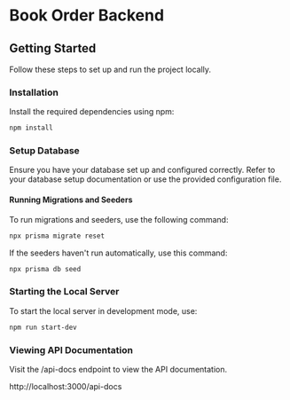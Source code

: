 # Book Order Backend

## Getting Started

Follow these steps to set up and run the project locally.

### Installation

Install the required dependencies using npm:

```bash
npm install
```

### Setup Database

Ensure you have your database set up and configured correctly. Refer to your database setup documentation or use the
provided configuration file.

#### Running Migrations and Seeders

To run migrations and seeders, use the following command:

```bash
npx prisma migrate reset
```

If the seeders haven't run automatically, use this command:

```bash
npx prisma db seed
```

### Starting the Local Server
To start the local server in development mode, use:

```bash
npm run start-dev
```

### Viewing API Documentation
Visit the /api-docs endpoint to view the API documentation.

http://localhost:3000/api-docs